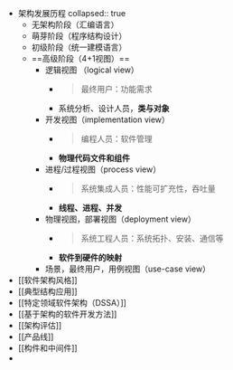 - 架构发展历程
  collapsed:: true
	- 无架构阶段（汇编语言）
	- 萌芽阶段（程序结构设计）
	- 初级阶段（统一建模语言）
	- ==高级阶段（4+1视图）==
		- 逻辑视图 （logical view）
			- >最终用户：功能需求
			- 系统分析、设计人员，**类与对象**
		- 开发视图（implementation view）
			- >编程人员：软件管理
			- **物理代码文件和组件**
		- 进程/过程视图（process view）
			- >系统集成人员：性能可扩充性，吞吐量
			- **线程、进程、并发**
		- 物理视图，部署视图（deployment view）
			- >系统工程人员：系统拓扑、安装、通信等
			- **软件到硬件的映射**
		- 场景，最终用户，用例视图（use-case view）
- [[软件架构风格]]
- [[典型结构应用]]
- [[特定领域软件架构（DSSA）]]
- [[基于架构的软件开发方法]]
- [[架构评估]]
- [[产品线]]
- [[构件和中间件]]
-
